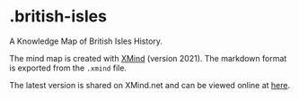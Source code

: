 # .british-isles
A Knowledge Map of British Isles History.

The mind map is created with [XMind](https://www.xmind.net) (version 2021). The markdown format is exported from the `.xmind` file.

The latest version is shared on XMind.net and can be viewed online at [here](https://www.xmind.net/m/uMrpvL).

